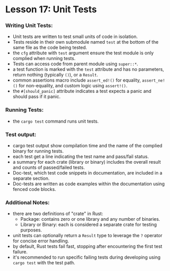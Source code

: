 # Lesson 17: Unit Tests

### Writing Unit Tests:

- Unit tests are written to test small units of code in isolation.
- Tests reside in their own submodule named `test` at the bottom of the same file as the code being tested.
- the `cfg` attribute with `test` argument ensure the test module is only complied when running tests.
- Tests can access code from parent module using `super::*`.
- a test function is marked with the `test` attribute and has no parameters, return nothing (typically `()`), or a `Result`.
- common assertions macro include `assert_ed!()` for equality, `assert_ne!()` for non-equality, and custom logic using `assert!()`.
- the `#[should_panic]` attribute indicates a test expects a panic and should pass if it panic.

### Running Tests:

- the `cargo test` command runs unit tests.

### Test output:

- cargo test output show compilation time and the name of the complied binary for running tests.
- each test get a line indicating the test name and pass/fail status.
- a summary for each crate (library or binary) includes the overall result and counts of passed/failed tests.
- Doc-test, which test code snippets in documentation, are included in a separate section.
- Doc-tests are written as code examples within the documentation using fenced code blocks.

### Additional Notes:

- there are two definitions of "crate" in Rust:
  - Package: contains zero or one library and any number of binaries.
  - Library or Binary: each is considered a separate crate for testing purposes.
- unit tests can optionally return a `Result` type to leverage the `?` operator for concise error handling.
- by default, Rust tests fail fast, stopping after encountering the first test failure.
- it's recommended to run specific failing tests during developing using `cargo test` with the test path.
